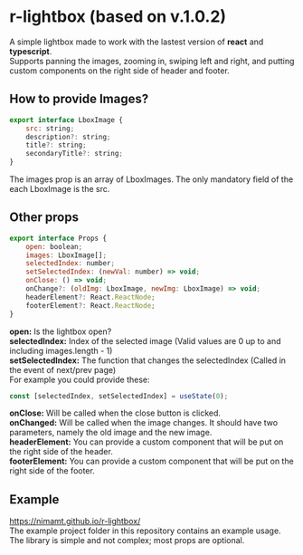 # r-lightbox (based on v.1.0.2)

A simple lightbox made to work with the lastest version of <strong>react</strong> and <strong>typescript</strong>.  
Supports panning the images, zooming in, swiping left and right, and putting custom components on the right side of header and footer.

## How to provide Images?

```jsx
export interface LboxImage {
    src: string;
    description?: string;
    title?: string;
    secondaryTitle?: string;
}
```

The images prop is an array of LboxImages. The only mandatory field of the each LboxImage is the src.

## Other props

```jsx
export interface Props {
    open: boolean;
    images: LboxImage[];
    selectedIndex: number;
    setSelectedIndex: (newVal: number) => void;
    onClose: () => void;
    onChange?: (oldImg: LboxImage, newImg: LboxImage) => void;
    headerElement?: React.ReactNode;
    footerElement?: React.ReactNode;
}
```

**open:** Is the lightbox open?  
**selectedIndex:** Index of the selected image (Valid values are 0 up to and including images.length - 1)  
**setSelectedIndex:** The function that changes the selectedIndex (Called in the event of next/prev page)  
For example you could provide these:

```jsx
const [selectedIndex, setSelectedIndex] = useState(0);
```

**onClose:** Will be called when the close button is clicked.  
**onChanged:** Will be called when the image changes. It should have two parameters, namely the old image and the new image.  
**headerElement:** You can provide a custom component that will be put on the right side of the header.  
**footerElement:** You can provide a custom component that will be put on the right side of the footer.

## Example

https://nimamt.github.io/r-lightbox/  
The example project folder in this repository contains an example usage.  
The library is simple and not complex; most props are optional.
